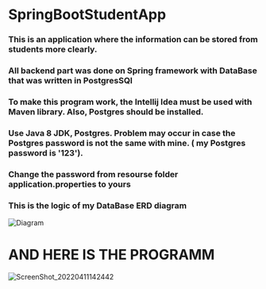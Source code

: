 # SpringBootStudentApp


### This is an application where the information can be stored from students more clearly. 
### All backend part was done on Spring framework with DataBase that was written in PostgresSQl
### To make this program work, the Intellij Idea must be used with Maven library. Also, Postgres should be installed.
### Use Java 8 JDK, Postgres. Problem may occur in case the Postgres password is not the same with mine. ( my Postgres password is '123'). 
### Change the password from resourse folder application.properties to yours
### This is the logic of my DataBase ERD diagram
![Diagram](https://user-images.githubusercontent.com/73649961/162695070-02a1df42-16ec-4f93-81b0-7c10933589e5.png)

# AND HERE IS THE PROGRAMM
![ScreenShot_20220411142442](https://user-images.githubusercontent.com/73649961/162695769-5a9ebfb0-7db0-4d04-9090-b4fffeb31abd.png)
